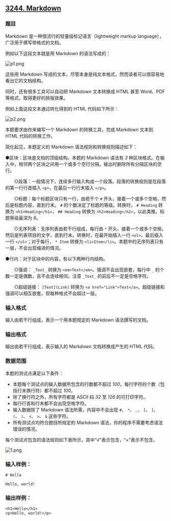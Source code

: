 ## [3244. Markdown](https://www.acwing.com/problem/content/3247/)

### 题目

Markdown 是一种很流行的轻量级标记语言（lightweight markup language），广泛用于撰写带格式的文档。

例如以下这段文本就是用 Markdown 的语法写成的：

 ![p1.png](https://cdn.acwing.com/media/article/image/2021/02/04/19_a1ed3c8d66-p1.png)

这些用 Markdown 写成的文本，尽管本身是纯文本格式，然而读者可以很容易地看出它的文档结构。

同时，还有很多工具可以自动把 Markdown 文本转换成 HTML 甚至 Word、PDF 等格式，取得更好的排版效果。

例如上面这段文本通过转化得到的 HTML 代码如下所示：

 ![p2.png](https://cdn.acwing.com/media/article/image/2021/02/04/19_96adba0d66-p2.png)

本题要求由你来编写一个 Markdown 的转换工具，完成 Markdown 文本到 HTML 代码的转换工作。

简化起见，本题定义的 Markdown 语法规则和转换规则描述如下：

●区块：区块是文档的顶级结构。本题的 Markdown 语法有 *3* 种区块格式。在输入中，相邻两个区块之间用一个或多个空行分隔。输出时删除所有分隔区块的空行。

　　○段落：一般情况下，连续多行输入构成一个段落。段落的转换规则是在段落的第一行行首插入 `<p>`，在最后一行行末插入 `</p>`。

　　○标题：每个标题区块只有一行，由若干个 `#` 开头，接着一个或多个空格，然后是标题内容，直到行末。 `#` 的个数决定了标题的等级。转换时， `# Heading` 转换为 `<h1>Heading</h1>`， `## Heading` 转换为 `<h2>Heading</h2>`，以此类推。标题等级最深为 *6*。

　　○无序列表：无序列表由若干行组成，每行由 `*` 开头，接着一个或多个空格，然后是列表项目的文字，直到行末。转换时，在最开始插入一行 `<ul>`，最后插入一行 `</ul>`；对于每行， `* Item` 转换为 `<li>Item</li>`。本题中的无序列表只有一层，不会出现缩进的情况。

●行内：对于区块中的内容，有以下两种行内结构。

　　○强调： `_Text_` 转换为 `<em>Text</em>`。强调不会出现嵌套，每行中 `_` 的个数一定是偶数，且不会连续相邻。注意 `_Text_` 的前后不一定是空格字符。

　　○超级链接： `[Text](Link)` 转换为 `<a href="Link">Text</a>`。超级链接和强调可以相互嵌套，但每种格式不会超过一层。

### 输入格式

输入由若干行组成，表示一个用本题规定的 Markdown 语法撰写的文档。

### 输出格式

输出由若干行组成，表示输入的 Markdown 文档转换成产生的 HTML 代码。

### 数据范围

本题的测试点满足以下条件：

- 本题每个测试点的输入数据所包含的行数都不超过 *100*，每行字符的个数（包括行末换行符）都不超过 *100*。
- 除了换行符之外，所有字符都是 ASCII 码 *32* 至 *126* 的可打印字符。
- 每行行首和行末都不会出现空格字符。
- 输入数据除了 Markdown 语法所需，内容中不会出现 `#`、 `*`、 `_`、 `[`、 `]`、 `(`、 `)`、 `<`、 `>`、 `&` 这些字符。
- 所有测试点均符合题目所规定的 Markdown 语法，你的程序不需要考虑语法错误的情况。

每个测试点包含的语法规则如下表所示，其中“√”表示包含，“×”表示不包含。

 ![1.png](https://cdn.acwing.com/media/article/image/2021/02/04/19_713c519a66-1.png)

### 输入样例：

```
# Hello

Hello, world!
```

### 输出样例：

```
<h1>Hello</h1>
<p>Hello, world!</p>
```
